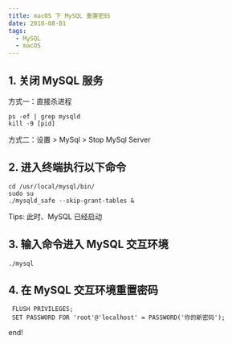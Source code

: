 ```yaml
---
title: macOS 下 MySQL 重置密码
date: 2018-08-01
tags:
  - MySQL
  - macOS
---
```



## 1. 关闭 MySQL 服务

方式一：直接杀进程

```
ps -ef | grep mysqld
kill -9 [pid]
```

方式二：设置 > MySql > Stop MySql Server

## 2. 进入终端执行以下命令

```
cd /usr/local/mysql/bin/
sudo su
./mysqld_safe --skip-grant-tables &
```

Tips: 此时、MySQL 已经启动

## 3. 输入命令进入 MySQL 交互环境

```
./mysql
```

## 4. 在 MySQL 交互环境重置密码

```
 FLUSH PRIVILEGES;
 SET PASSWORD FOR 'root'@'localhost' = PASSWORD('你的新密码');
```

end!
